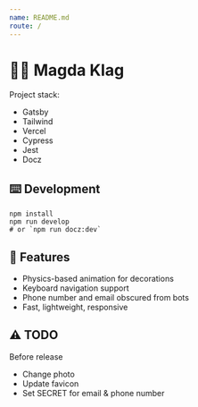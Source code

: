 ```yaml
---
name: README.md
route: /
---
```


# ✍🏻 Magda Klag

Project stack:
  - Gatsby
  - Tailwind
  - Vercel
  - Cypress
  - Jest
  - Docz

## ⌨️ Development

```shell
npm install
npm run develop
# or `npm run docz:dev`
```

## 🍒 Features
  - Physics-based animation for decorations
  - Keyboard navigation support
  - Phone number and email obscured from bots
  - Fast, lightweight, responsive

## ⚠️ TODO
Before release
  - Change photo
  - Update favicon
  - Set SECRET for email & phone number
